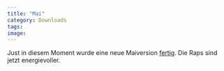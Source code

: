 ```yaml
---
title: "Mai"
category: Downloads
tags: 
image: 
---
```


Just in diesem Moment wurde eine neue Maiversion [fertig](/downloads). Die Raps sind jetzt energievoller.

